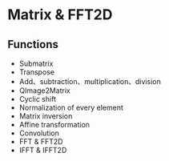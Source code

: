 # Matrix & FFT2D

## Functions

* Submatrix
* Transpose
* Add、subtraction、multiplication、division
* QImage2Matrix
* Cyclic shift
* Normalization of every element
* Matrix inversion
* Affine transformation
* Convolution
* FFT & FFT2D
* IFFT & IFFT2D
